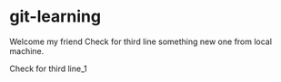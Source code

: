 # git-learning
Welcome my friend
Check for third line
something new one from local machine.




Check for third line_1
